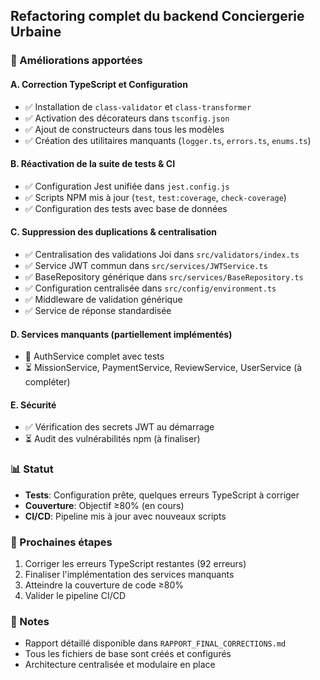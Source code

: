 ## Refactoring complet du backend Conciergerie Urbaine

### 🚀 Améliorations apportées

#### A. Correction TypeScript et Configuration
- ✅ Installation de `class-validator` et `class-transformer`
- ✅ Activation des décorateurs dans `tsconfig.json`
- ✅ Ajout de constructeurs dans tous les modèles
- ✅ Création des utilitaires manquants (`logger.ts`, `errors.ts`, `enums.ts`)

#### B. Réactivation de la suite de tests & CI
- ✅ Configuration Jest unifiée dans `jest.config.js`
- ✅ Scripts NPM mis à jour (`test`, `test:coverage`, `check-coverage`)
- ✅ Configuration des tests avec base de données

#### C. Suppression des duplications & centralisation
- ✅ Centralisation des validations Joi dans `src/validators/index.ts`
- ✅ Service JWT commun dans `src/services/JWTService.ts`
- ✅ BaseRepository générique dans `src/services/BaseRepository.ts`
- ✅ Configuration centralisée dans `src/config/environment.ts`
- ✅ Middleware de validation générique
- ✅ Service de réponse standardisée

#### D. Services manquants (partiellement implémentés)
- 🔄 AuthService complet avec tests
- ⏳ MissionService, PaymentService, ReviewService, UserService (à compléter)

#### E. Sécurité
- ✅ Vérification des secrets JWT au démarrage
- ⏳ Audit des vulnérabilités npm (à finaliser)

### 📊 Statut
- **Tests**: Configuration prête, quelques erreurs TypeScript à corriger
- **Couverture**: Objectif ≥80% (en cours)
- **CI/CD**: Pipeline mis à jour avec nouveaux scripts

### 🔧 Prochaines étapes
1. Corriger les erreurs TypeScript restantes (92 erreurs)
2. Finaliser l'implémentation des services manquants
3. Atteindre la couverture de code ≥80%
4. Valider le pipeline CI/CD

### 📝 Notes
- Rapport détaillé disponible dans `RAPPORT_FINAL_CORRECTIONS.md`
- Tous les fichiers de base sont créés et configurés
- Architecture centralisée et modulaire en place 